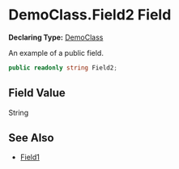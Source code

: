 # DemoClass.Field2 Field

**Declaring Type:** [DemoClass](../DemoClass.md)

An example of a public field.

```csharp
public readonly string Field2;
```

## Field Value

String

## See Also

- [Field1](DemoClass.Field1.md)
